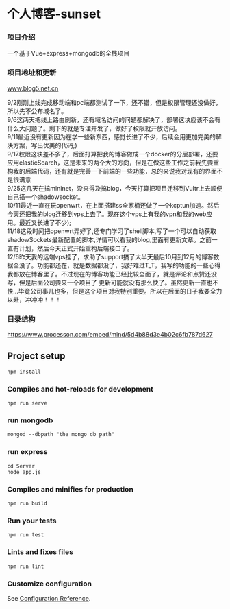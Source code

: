 # 个人博客-sunset

### 项目介绍
一个基于Vue+express+mongodb的全栈项目  


### 项目地址和更新
www.blog5.net.cn  

9/2刚刚上线完成移动端和pc端都测试了一下，还不错，但是权限管理还没做好，所以先不公布域名了。  
9/6这两天把线上路由刷新，还有域名访问的问题都解决了，部署这块应该不会有什么大问题了。剩下的就是专注开发了，做好了权限就开放访问。  
9/11最近没有更新因为在学一些新东西，感觉长进了不少，后续会用更加完美的解决方案，写出优美的代码;)  
9/17权限这块差不多了，后面打算把我的博客做成一个docker的分层部署，还要应用elasticSearch，这是未来的两个大的方向，但是在做这些工作之前我先要重构我的后端代码，还有就是完善一下前端的一些功能，总的来说我对现有的界面不是很满意  
9/25这几天在搞mininet，没来得及搞blog，今天打算把项目迁移到Vultr上去顺便自己搭一个shadowsocket。  
10/11最近一直在玩openwrt，在上面搭建ss全家桶还做了一个kcptun加速。然后今天还把我的blog迁移到vps上去了。现在这个vps上有我的vpn和我的web应用。最近又长进了不少);  
11/18这段时间把openwrt弄好了,还专门学习了shell脚本,写了一个可以自动获取shadowSockets最新配置的脚本,详情可以看我的blog,里面有更新文章。之前一直有计划，然后今天正式开始重构后端接口了。  
12/6昨天我的远端vps挂了，求助了support搞了大半天最后10月到12月的博客数据全没了。功能都还在，就是数据都没了，我好难过T_T，我写的功能的一些心得我都放在博客里了。不过现在的博客功能已经比较全面了，就是评论和点赞还没写，但是后面公司要来一个项目了 更新可能就没有那么快了。虽然更新一直也不快...毕竟公司事儿也多，但是这个项目对我特别重要。所以在后面的日子我要全力以赴，冲冲冲！！！



### 目录结构
https://www.processon.com/embed/mind/5d4b88d3e4b02c6fb787d627

## Project setup
```
npm install
```

### Compiles and hot-reloads for development
```
npm run serve
```

### run mongodb
```
mongod --dbpath "the mongo db path"
```

### run express
 ```
 cd Server
 node app.js
 ```

### Compiles and minifies for production
```
npm run build
```

### Run your tests
```
npm run test
```

### Lints and fixes files
```
npm run lint
```

### Customize configuration
See [Configuration Reference](https://cli.vuejs.org/config/).
